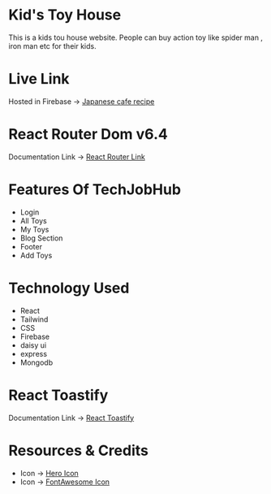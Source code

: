 # Kid's Toy House

This is a kids tou house website. People can buy action toy like spider man , iron man etc for their kids.

# Live Link

Hosted in Firebase -> [Japanese cafe recipe](https://kids-toy-house.web.app/)

# React Router Dom v6.4

Documentation Link -> [React Router Link](https://reactrouter.com/en/main/start/overview)

# Features Of TechJobHub

- Login
- All Toys
- My Toys
- Blog Section
- Footer
- Add Toys

# Technology Used

- React
- Tailwind
- CSS
- Firebase
- daisy ui
- express
- Mongodb

# React Toastify

Documentation Link -> [React Toastify](https://www.npmjs.com/package/react-toastify)

# Resources & Credits

- Icon -> [Hero Icon](https://heroicons.com/)
- Icon -> [FontAwesome Icon](https://fontawesome.com/)
